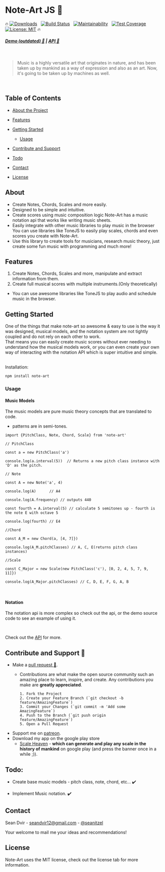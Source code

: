 # Note-Art JS :guitar:

:fire:
[![Downloads](https://img.shields.io/npm/dt/note-art.svg?style=flat-square)]()
&nbsp; [![Build Status](https://semaphoreci.com/api/v1/seanitzel/note-art/branches/master/shields_badge.svg)](https://semaphoreci.com/seanitzel/note-art)
&nbsp; [![Maintainability](https://api.codeclimate.com/v1/badges/0206283c6843673ea6d6/maintainability)](https://codeclimate.com/github/Seanitzel/Note-Art/maintainability)
&nbsp; [![Test Coverage](https://api.codeclimate.com/v1/badges/0206283c6843673ea6d6/test_coverage)](https://codeclimate.com/github/Seanitzel/Note-Art/test_coverage)
&nbsp; [![License: MIT](https://img.shields.io/badge/License-MIT-yellow.svg)](https://opensource.org/licenses/MIT)
:fire:

##### [Demo (outdated) :musical_note:](https://note-art-demo.netlify.com/) | [API :blue_book:](https://note-art-docs.netlify.com/)

<br>

> Music is a highly versatile art that originates in nature, and has been taken up by mankind as a way of expression and also as an art.
> Now, it's going to be taken up by machines as well.
<br>

## Table of Contents

* [About the Project](#about)
* [Features](#features)
* [Getting Started](#getting-started)
    * [Usage](#usage)

* [Contribute and Support](#contribute-and-support)
* [Todo](#todo)
* [Contact](#contact)
* [License](#license)

## About

* Create Notes, Chords, Scales and more easily.
* Designed to be simple and intuitive.
* Create scores using music composition logic Note-Art has a music notation api that works like writing music sheets.
* Easily integrate with other music libraries to play music in the browser You can use libraries like ToneJS to easily
  play scales, chords and even scores you create with Note-Art.
* Use this library to create tools for musicians, research music theory, just create some fun music with programming and
  much more!

## Features

1. Create Notes, Chords, Scales and more, manipulate and extract information from them.
2. Create full musical scores with multiple instruments.(Only theoretically)

* You can use awesome libraries like ToneJS to play audio and schedule music in the browser.

## Getting Started

One of the things that make note-art so awesome & easy to use is the way it was designed, musical models, and the
notation system are not tightly coupled and do not rely on each other to work.<br>
That means you can easily create music scores without ever needing to understand how the musical models work, or you can
even create your own way of interacting with the notation API which is super intuitive and simple.
<br>
<br>

Installation:

``` bash
npm install note-art
```

### Usage

#### Music Models

The music models are pure music theory concepts that are translated to code.

* patterns are in semi-tones.

```
import {PitchClass, Note, Chord, Scale} from 'note-art'

// PitchClass

const a = new PitchClass('a')

console.log(a.interval(5))  // Returns a new pitch class instance with 'D' as the pitch.

// Note

const A = new Note('a', 4)

console.log(A)      // A4

console.log(A.frequency) // outputs 440

const fourth = A.interval(5) // calculate 5 semitones up - fourth is the note E with octave 5

console.log(fourth) // E4

//Chord

const A_M = new Chord(a, [4, 7]})

console.log(A_M.pitchClasses) // A, C, E(returns pitch class instances)

//Scale

const C_Major = new Scale(new PitchClass('c'), [0, 2, 4, 5, 7, 9, 11]})

console.log(A_Major.pitchClasses) // C, D, E, F, G, A, B
```

<br>

#### Notation

The notation api is more complex so check out the api, or the demo source code to see an example of using it.

<br>

Check out the [API](https://note-art-docs.netlify.com/) for more.

## Contribute and Support :pray:

* Make a [pull request :avocado:](https://github.com/Seanitzel/Note-Art).
    * Contributions are what make the open source community such an amazing place to learn, inspire, and create. Any
      contributions you make are **greatly appreciated**.

          1. Fork the Project
          2. Create your Feature Branch (`git checkout -b feature/AmazingFeature`)
          3. Commit your Changes (`git commit -m 'Add some AmazingFeature`)
          4. Push to the Branch (`git push origin feature/AmazingFeature`)
          5. Open a Pull Request

* Support me on [patreon](https://www.patreon.com/Seanitzel).
* Download my app on the google play store
  - [Scale Heaven](https://play.google.com/store/apps/details?id=com.scales.scaleheaven) - **which can generate and play
  any scale in the history of mankind** on google play (and press the banner once in a while ;)).

## Todo:

* Create base music models - pitch class, note, chord, etc... :heavy_check_mark:

* Implement Music notation. :heavy_check_mark:

## Contact

Sean Dvir - [seandvir12@gmail.com](seandvir12@gmail.com) - [@seanitzel](https://twitter.com/seanitzel) <br>

Your welcome to mail me your ideas and recommendations!<br>

## License

Note-Art uses the MIT license, check out the license tab for more information.
